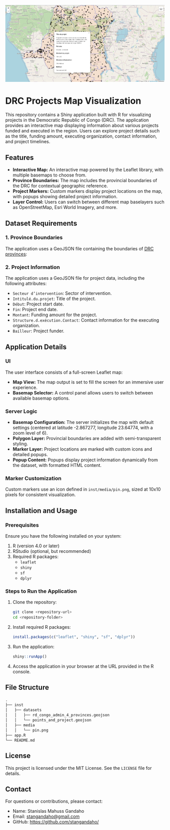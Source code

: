 ![App view](https://raw.githubusercontent.com/stangandaho/DRC-Provincial-Project-Web-Mapping/main/appview.jpg?raw=true)

# DRC Projects Map Visualization

This repository contains a Shiny application built with R for visualizing projects in the Democratic Republic of Congo (DRC). 
The application provides an interactive map displaying information about various 
projects funded and executed in the region. Users can explore project details 
such as the title, funding amount, executing organization, contact information, 
and project timelines.

## Features

- **Interactive Map:** An interactive map powered by the Leaflet library, with multiple basemaps to choose from.
- **Province Boundaries:** The map includes the provincial boundaries of the DRC for contextual geographic reference.
- **Project Markers:** Custom markers display project locations on the map, with popups showing detailed project information.
- **Layer Control:** Users can switch between different map baselayers such as OpenStreetMap, Esri World Imagery, and more.

## Dataset Requirements

### 1. Province Boundaries
The application uses a GeoJSON file containing the boundaries of [DRC provinces](https://data.humdata.org/dataset/openstreetmap-dr-congo-provinces-boundaries-admin-level-2):

### 2. Project Information
The application uses a GeoJSON file for project data, including the following attributes:

- `Secteur d’intervention`: Sector of intervention.
- `Intitulé.du.projet`: Title of the project.
- `Début`: Project start date.
- `Fin`: Project end date.
- `Montant`: Funding amount for the project.
- `Structure.d.exécution.Contact`: Contact information for the executing organization.
- `Bailleur`: Project funder.

## Application Details

### UI
The user interface consists of a full-screen Leaflet map:

- **Map View:** The map output is set to fill the screen for an immersive user experience.
- **Basemap Selector:** A control panel allows users to switch between available basemap options.

### Server Logic

- **Basemap Configuration:** The server initializes the map with default settings (centered at latitude -2.867277, longitude 23.64774, with a zoom level of 6).
- **Polygon Layer:** Provincial boundaries are added with semi-transparent styling.
- **Marker Layer:** Project locations are marked with custom icons and detailed popups.
- **Popup Content:** Popups display project information dynamically from the dataset, with formatted HTML content.

### Marker Customization
Custom markers use an icon defined in `inst/media/pin.png`, sized at 10x10 pixels for consistent visualization.

## Installation and Usage

### Prerequisites

Ensure you have the following installed on your system:

1. R (version 4.0 or later)
2. RStudio (optional, but recommended)
3. Required R packages:
   - `leaflet`
   - `shiny`
   - `sf`
   - `dplyr`

### Steps to Run the Application

1. Clone the repository:
   ```bash
   git clone <repository-url>
   cd <repository-folder>
   ```

2. Install required R packages:
   ```R
   install.packages(c("leaflet", "shiny", "sf", "dplyr"))
   ```

3. Run the application:
   ```R
   shiny::runApp()
   ```

4. Access the application in your browser at the URL provided in the R console.

## File Structure

```
.
├── inst
│   ├── datasets
│   │   ├── rd_congo_admin_4_provinces.geojson
│   │   └── points_and_project.geojson
│   ├── media
│   │   └── pin.png
├── app.R
└── README.md
```

## License

This project is licensed under the MIT License. See the `LICENSE` file for details.

## Contact

For questions or contributions, please contact:

- Name: Stanislas Mahuss Gandaho
- Email: stangandaho@gmail.com
- GitHub: https://github.com/stangandaho/

